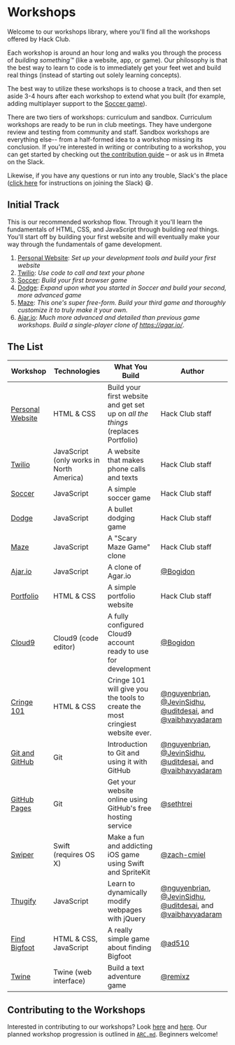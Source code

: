 # Workshops

Welcome to our workshops library, where you'll find all the workshops offered by Hack Club.

Each workshop is around an hour long and walks you through the process of _building something™_ (like a website, app, or game). Our philosophy is that the best way to learn to code is to immediately get your feet wet and build real things (instead of starting out solely learning concepts).

The best way to utilize these workshops is to choose a track, and then set aside 3-4 hours after each workshop to extend what you built (for example, adding multiplayer support to the [Soccer game](soccer/README.md)).

There are two tiers of workshops: curriculum and sandbox. Curriculum workshops are ready to be run in club meetings. They have undergone review and testing from community and staff. Sandbox workshops are everything else-- from a half-formed idea to a workshop missing its conclusion. If you're interested in writing or contributing to a workshop, you can get started by checking out [the contribution guide](CONTRIBUTING.md) – or ask us in #meta on the Slack.

Likewise, if you have any questions or run into any trouble, Slack's the place ([click here](../SLACK.md) for instructions on joining the Slack) :smile:.

## Initial Track

This is our recommended workshop flow. Through it you'll learn the fundamentals of HTML, CSS, and JavaScript through building _real_ things. You'll start off by building your first website and will eventually make your way through the fundamentals of game development.

1. [Personal Website][personal_website]: _Set up your development tools and build your first website_
2. [Twilio][twilio]: _Use code to call and text your phone_
3. [Soccer][soccer]: _Build your first browser game_
4. [Dodge][dodge]: _Expand upon what you started in Soccer and build your second, more advanced game_
5. [Maze][maze]: _This one's super free-form. Build your third game and thoroughly customize it to truly make it your own._
6. [Ajar.io][ajar]: _Much more advanced and detailed than previous game workshops. Build a single-player clone of https://agar.io/_.

## The List

| Workshop                                   | Technologies                             | What You Build                                                                   | Author                                                                                                                 |
| ------------------------------------------ | ---------------------------------------- | -------------------------------------------------------------------------------- | ---------------------------------------------------------------------------------------------------------------------- |
| [Personal Website][personal_website]       | HTML & CSS                               | Build your first website and get set up on _all the things_ (replaces Portfolio) | Hack Club staff                                                                                                        |
| [Twilio][twilio]                           | JavaScript (only works in North America) | A website that makes phone calls and texts                                       | Hack Club staff                                                                                                        |
| [Soccer][soccer]                           | JavaScript                               | A simple  soccer game                                                            | Hack Club staff                                                                                                        |
| [Dodge][dodge]                             | JavaScript                               | A bullet dodging game                                                            | Hack Club staff                                                                                                        |
| [Maze][maze]                               | JavaScript                               | A "Scary Maze Game" clone                                                        | Hack Club staff                                                                                                        |
| [Ajar.io][ajar]                            | JavaScript                               | A clone of Agar.io                                                               | [@Bogidon][Bogidon]                                                                                                    |
| [Portfolio](portfolio/README.md)           | HTML & CSS                               | A simple portfolio website                                                       | Hack Club staff                                                                                                        |
| [Cloud9](cloud9/README.md)                 | Cloud9 (code editor)                     | A fully configured Cloud9 account ready to use for development                   | [@Bogidon][Bogidon]                                                                                                    |
| [Cringe 101](cringe_101/README.md)         | HTML & CSS                               | Cringe 101 will give you the tools to create the most cringiest website ever.    | [@nguyenbrian][nguyenbrian], [@JevinSidhu][JevinSidhu], [@uditdesai][uditdesai], and [@vaibhavyadaram][vaibhavyadaram] |
| [Git and GitHub](git_and_github/README.md) | Git                                      | Introduction to Git and using it with GitHub                                     | [@nguyenbrian][nguyenbrian], [@JevinSidhu][JevinSidhu], [@uditdesai][uditdesai], and [@vaibhavyadaram][vaibhavyadaram] |
| [GitHub Pages](github_pages/README.md)     | Git                                      | Get your website online using GitHub's free hosting service                      | [@sethtrei][sethtrei]                                                                                                  |
| [Swiper](swiper/README.md)                 | Swift (requires OS X)                    | Make a fun and addicting iOS game using Swift and SpriteKit                      | [@zach-cmiel][zachcmiel]                                                                                               |
| [Thugify](thugify/README.md)               | JavaScript                               | Learn to dynamically modify webpages with jQuery                                 | [@nguyenbrian][nguyenbrian], [@JevinSidhu][JevinSidhu], [@uditdesai][uditdesai], and [@vaibhavyadaram][vaibhavyadaram] |
| [Find Bigfoot](find_bigfoot/README.md)     | HTML & CSS, JavaScript                   | A really simple game about finding Bigfoot                                       | [@ad510][ad510]                                                                                                        |
| [Twine](twine/README.md)                   | Twine (web interface)                    | Build a text adventure game                                                      | [@remixz][remixz]                                                                                                      |

[Bogidon]: https://github.com/Bogidon
[nguyenbrian]: https://github.com/nguyenbrian
[JevinSidhu]: https://github.com/JevinSidhu
[uditdesai]: https://github.com/uditdesai
[vaibhavyadaram]: https://github.com/vaibhavyadaram
[sethtrei]: https://github.com/sethtrei
[zachcmiel]: https://github.com/zach-cmiel
[ad510]: https://github.com/ad510
[remixz]: https://github.com/remixz

## Contributing to the Workshops

Interested in contributing to our workshops? Look [here](GUIDELINES.md) and [here](CONTRIBUTING.md). Our planned workshop progression is outlined in [`ARC.md`](ARC.md). Beginners welcome!

[personal_website]: personal_website/README.md
[twilio]: twilio/README.md
[soccer]: soccer/README.md
[dodge]: dodge/README.md
[maze]: maze/README.md
[ajar]: ajar/README.md

